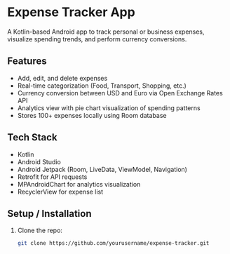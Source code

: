 # Expense Tracker App

A Kotlin-based Android app to track personal or business expenses, visualize spending trends, and perform currency conversions.

## Features
- Add, edit, and delete expenses
- Real-time categorization (Food, Transport, Shopping, etc.)
- Currency conversion between USD and Euro via Open Exchange Rates API
- Analytics view with pie chart visualization of spending patterns
- Stores 100+ expenses locally using Room database

## Tech Stack
- Kotlin
- Android Studio
- Android Jetpack (Room, LiveData, ViewModel, Navigation)
- Retrofit for API requests
- MPAndroidChart for analytics visualization
- RecyclerView for expense list

## Setup / Installation
1. Clone the repo:
   ```bash
   git clone https://github.com/yourusername/expense-tracker.git
